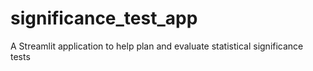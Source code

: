 # significance_test_app

A Streamlit application to help plan and evaluate statistical significance tests
